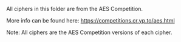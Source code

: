 All ciphers in this folder are from the AES Competition.

More info can be found here: https://competitions.cr.yp.to/aes.html

Note: All ciphers are the AES Competition versions of each cipher.